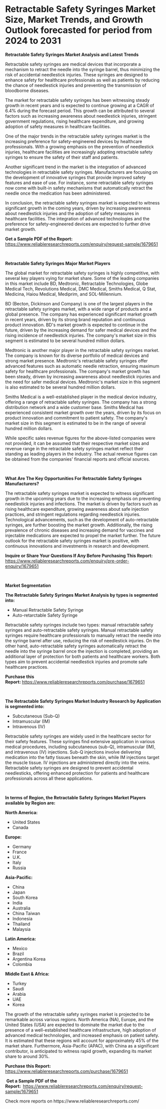 <p><h1>Retractable Safety Syringes Market Size, Market Trends, and Growth Outlook forecasted for period from 2024 to 2031</h1></p><p><strong>Retractable Safety Syringes Market Analysis and Latest Trends</strong></p>
<p><p>Retractable safety syringes are medical devices that incorporate a mechanism to retract the needle into the syringe barrel, thus minimizing the risk of accidental needlestick injuries. These syringes are designed to enhance safety for healthcare professionals as well as patients by reducing the chance of needlestick injuries and preventing the transmission of bloodborne diseases.</p><p>The market for retractable safety syringes has been witnessing steady growth in recent years and is expected to continue growing at a CAGR of 6.4% during the forecast period. This growth can be attributed to several factors such as increasing awareness about needlestick injuries, stringent government regulations, rising healthcare expenditure, and growing adoption of safety measures in healthcare facilities.</p><p>One of the major trends in the retractable safety syringes market is the increasing preference for safety-engineered devices by healthcare professionals. With a growing emphasis on the prevention of needlestick injuries, healthcare facilities are increasingly adopting retractable safety syringes to ensure the safety of their staff and patients.</p><p>Another significant trend in the market is the integration of advanced technologies in retractable safety syringes. Manufacturers are focusing on the development of innovative syringes that provide improved safety features and ease of use. For instance, some retractable safety syringes now come with built-in safety mechanisms that automatically retract the needle once the medication has been administered.</p><p>In conclusion, the retractable safety syringes market is expected to witness significant growth in the coming years, driven by increasing awareness about needlestick injuries and the adoption of safety measures in healthcare facilities. The integration of advanced technologies and the preference for safety-engineered devices are expected to further drive market growth.</p></p>
<p><strong>Get a Sample PDF of the Report:&nbsp;</strong> <a href="https://www.reliableresearchreports.com/enquiry/request-sample/1679651">https://www.reliableresearchreports.com/enquiry/request-sample/1679651</a></p>
<p>&nbsp;</p>
<p><strong>Retractable Safety Syringes Major Market Players</strong></p>
<p><p>The global market for retractable safety syringes is highly competitive, with several key players vying for market share. Some of the leading companies in this market include BD, Medtronic, Retractable Technologies, Globe Medical Tech, Revolutions Medical, DMC Medical, Smiths Medical, Q Stat, Medicina, Haiou Medical, Mediprim, and SOL-Millennium.</p><p>BD (Becton, Dickinson and Company) is one of the largest players in the retractable safety syringes market, with a wide range of products and a global presence. The company has experienced significant market growth in recent years, driven by its strong brand reputation and continuous product innovation. BD's market growth is expected to continue in the future, driven by the increasing demand for safer medical devices and the rising incidence of needlestick injuries. The company's market size in this segment is estimated to be several hundred million dollars.</p><p>Medtronic is another major player in the retractable safety syringes market. The company is known for its diverse portfolio of medical devices and strong market presence. Medtronic's retractable safety syringes offer advanced features such as automatic needle retraction, ensuring maximum safety for healthcare professionals. The company's market growth has been steady, driven by increasing awareness about needlestick injuries and the need for safer medical devices. Medtronic's market size in this segment is also estimated to be several hundred million dollars.</p><p>Smiths Medical is a well-established player in the medical device industry, offering a range of retractable safety syringes. The company has a strong distribution network and a wide customer base. Smiths Medical has experienced consistent market growth over the years, driven by its focus on product innovation and commitment to patient safety. The company's market size in this segment is estimated to be in the range of several hundred million dollars.</p><p>While specific sales revenue figures for the above-listed companies were not provided, it can be assumed that their respective market sizes and revenue range in the retractable safety syringes market reflect their standing as leading players in the industry. The actual revenue figures can be obtained from the companies' financial reports and official sources.</p></p>
<p>&nbsp;</p>
<p><strong>What Are The Key Opportunities For Retractable Safety Syringes Manufacturers?</strong></p>
<p><p>The retractable safety syringes market is expected to witness significant growth in the upcoming years due to the increasing emphasis on preventing needlestick injuries and infections. The market is driven by factors such as rising healthcare expenditure, growing awareness about safe injection practices, and stringent regulations regarding needlestick injuries. Technological advancements, such as the development of auto-retractable syringes, are further boosting the market growth. Additionally, the rising prevalence of chronic diseases and increasing demand for vaccines and injectable medications are expected to propel the market further. The future outlook for the retractable safety syringes market is positive, with continuous innovations and investments in research and development.</p></p>
<p><strong>Inquire or Share Your Questions If Any Before Purchasing This Report:</strong> <a href="https://www.reliableresearchreports.com/enquiry/pre-order-enquiry/1679651">https://www.reliableresearchreports.com/enquiry/pre-order-enquiry/1679651</a></p>
<p>&nbsp;</p>
<p><strong>Market Segmentation</strong></p>
<p><strong>The Retractable Safety Syringes Market Analysis by types is segmented into:</strong></p>
<p><ul><li>Manual Retractable Safety Syringe</li><li>Auto-retarctable Safety Syringe</li></ul></p>
<p><p>Retractable safety syringes include two types: manual retractable safety syringes and auto-retractable safety syringes. Manual retractable safety syringes require healthcare professionals to manually retract the needle into the syringe barrel after use, reducing the risk of needlestick injuries. On the other hand, auto-retractable safety syringes automatically retract the needle into the syringe barrel once the injection is completed, providing an additional layer of protection for both patients and healthcare workers. Both types aim to prevent accidental needlestick injuries and promote safe healthcare practices.</p></p>
<p><strong>Purchase this Report:&nbsp;</strong><a href="https://www.reliableresearchreports.com/purchase/1679651">https://www.reliableresearchreports.com/purchase/1679651</a></p>
<p>&nbsp;</p>
<p><strong>The Retractable Safety Syringes Market Industry Research by Application is segmented into:</strong></p>
<p><ul><li>Subcutaneous (Sub-Q)</li><li>Intramuscular (IM)</li><li>Intravenous (IV)</li></ul></p>
<p><p>Retractable safety syringes are widely used in the healthcare sector for their safety features. These syringes find extensive application in various medical procedures, including subcutaneous (sub-Q), intramuscular (IM), and intravenous (IV) injections. Sub-Q injections involve delivering medication into the fatty tissues beneath the skin, while IM injections target the muscle tissue. IV injections are administered directly into the veins. Retractable safety syringes are designed to prevent accidental needlesticks, offering enhanced protection for patients and healthcare professionals across all these applications.</p></p>
<p>&nbsp;</p>
<p><strong>In terms of Region, the Retractable Safety Syringes Market Players available by Region are:</strong></p>
<p>
    <p> <strong> North America: </strong>
        <ul>
            <li>United States</li>
            <li>Canada</li>
        </ul>
        </p> 
    <p> <strong> Europe: </strong>
        <ul>
            <li>Germany</li>
            <li>France</li>
            <li>U.K.</li>
            <li>Italy</li>
            <li>Russia</li>
        </ul>
        </p> 
    <p> <strong> Asia-Pacific: </strong>
        <ul>
            <li>China</li>
            <li>Japan</li>
            <li>South Korea</li>
            <li>India</li>
            <li>Australia</li>
            <li>China Taiwan</li>
            <li>Indonesia</li>
            <li>Thailand</li>
            <li>Malaysia</li>
        </ul>
        </p> 
    <p> <strong> Latin America: </strong>
        <ul>
            <li>Mexico</li>
            <li>Brazil</li>
            <li>Argentina Korea</li>
            <li>Colombia</li>
        </ul>
        </p> 
    <p> <strong> Middle East & Africa: </strong>
        <ul>
            <li>Turkey</li>
            <li>Saudi</li>
            <li>Arabia</li>
            <li>UAE</li>
            <li>Korea</li>
        </ul>
    </p>
    </p>
<p><p>The growth of the retractable safety syringes market is projected to be remarkable across various regions. North America (NA), Europe, and the United States (USA) are expected to dominate the market due to the presence of a well-established healthcare infrastructure, high adoption of advanced medical technologies, and increased emphasis on patient safety. It is estimated that these regions will account for approximately 45% of the market share. Furthermore, Asia-Pacific (APAC), with China as a significant contributor, is anticipated to witness rapid growth, expanding its market share to around 30%.</p></p>
<p><strong>Purchase this Report: </strong><a href="https://www.reliableresearchreports.com/purchase/1679651">https://www.reliableresearchreports.com/purchase/1679651</a></p>
<p>&nbsp;<strong>Get a Sample PDF of the Report:&nbsp;&nbsp;</strong><a href="https://www.reliableresearchreports.com/enquiry/request-sample/1679651">https://www.reliableresearchreports.com/enquiry/request-sample/1679651</a></p>
<p><strong></strong></p>
<p>Check more reports on https://www.reliableresearchreports.com/</p>